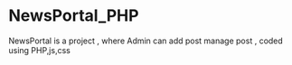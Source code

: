 # NewsPortal_PHP
NewsPortal is a project , where Admin can add post manage post , coded using PHP,js,css
